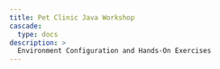```yaml
---
title: Pet Clinic Java Workshop
cascade:
  type: docs
description: >
  Environment Configuration and Hands-On Exercises
---
```

